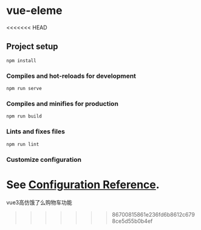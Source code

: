 # vue-eleme
<<<<<<< HEAD

## Project setup
```
npm install
```

### Compiles and hot-reloads for development
```
npm run serve
```

### Compiles and minifies for production
```
npm run build
```

### Lints and fixes files
```
npm run lint
```

### Customize configuration
See [Configuration Reference](https://cli.vuejs.org/config/).
=======
vue3高仿饿了么购物车功能
>>>>>>> 86700815861e236fd6b8612c6798ce5d55b0b4ef
